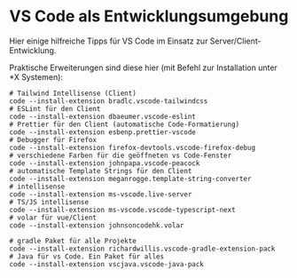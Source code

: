 # VS Code als Entwicklungsumgebung
Hier einige hilfreiche Tipps für VS Code im Einsatz zur Server/Client-Entwicklung.

Praktische Erweiterungen sind diese hier (mit Befehl zur Installation unter *X Systemen):

```
# Tailwind Intellisense (Client)
code --install-extension bradlc.vscode-tailwindcss
# ESLint für den Client
code --install-extension dbaeumer.vscode-eslint
# Prettier für den Client (automatische Code-Formatierung)
code --install-extension esbenp.prettier-vscode
# Debugger für Firefox
code --install-extension firefox-devtools.vscode-firefox-debug
# verschiedene Farben für die geöffneten vs Code-Fenster
code --install-extension johnpapa.vscode-peacock
# automatische Template Strings für den Client
code --install-extension meganrogge.template-string-converter
# intellisense
code --install-extension ms-vscode.live-server
# TS/JS intellisense
code --install-extension ms-vscode.vscode-typescript-next
# volar für vue/Client
code --install-extension johnsoncodehk.volar

# gradle Paket für alle Projekte
code --install-extension richardwillis.vscode-gradle-extension-pack
# Java für vs Code. Ein Paket für alles
code --install-extension vscjava.vscode-java-pack
